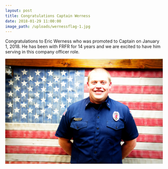 ```yaml
---
layout: post
title: Congratulations Captain Werness
date: 2018-01-29 11:00:00
image_path: /uploads/wernessflag-1.jpg
---
```



Congratulations to Eric Werness who was promoted to Captain on January 1, 2018. He has been with FRFR for 14 years and we are excited to have him serving in this company officer role.

![](/uploads/versions/wernessflag---x----5184-3456x---.jpg)